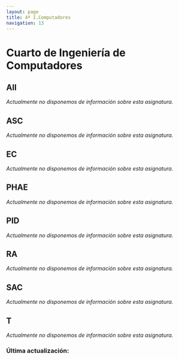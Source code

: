 ```yaml
---
layout: page
title: 4º I.Computadores
navigation: 13
---
```


# Cuarto de Ingeniería de Computadores

## AII
*Actualmente no disponemos de información sobre esta asignatura.*
## ASC
*Actualmente no disponemos de información sobre esta asignatura.*
## EC
*Actualmente no disponemos de información sobre esta asignatura.*
## PHAE
*Actualmente no disponemos de información sobre esta asignatura.*
## PID
*Actualmente no disponemos de información sobre esta asignatura.*
## RA
*Actualmente no disponemos de información sobre esta asignatura.*
## SAC
*Actualmente no disponemos de información sobre esta asignatura.*
## T
*Actualmente no disponemos de información sobre esta asignatura.*

### Última actualización:
